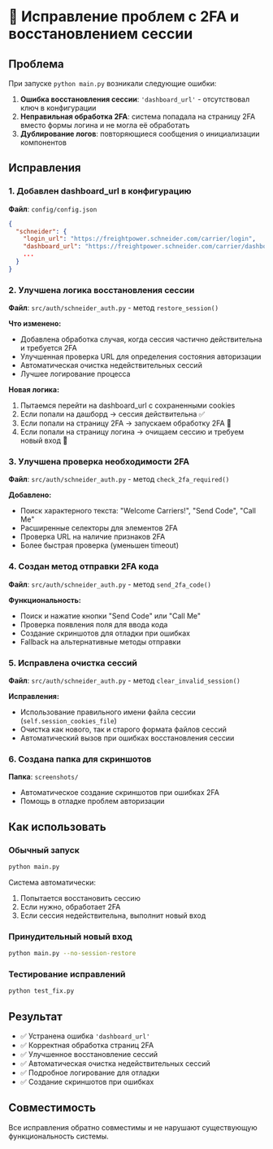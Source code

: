 # 🔧 Исправление проблем с 2FA и восстановлением сессии

## Проблема
При запуске `python main.py` возникали следующие ошибки:
1. **Ошибка восстановления сессии**: `'dashboard_url'` - отсутствовал ключ в конфигурации
2. **Неправильная обработка 2FA**: система попадала на страницу 2FA вместо формы логина и не могла её обработать
3. **Дублирование логов**: повторяющиеся сообщения о инициализации компонентов

## Исправления

### 1. Добавлен dashboard_url в конфигурацию
**Файл**: `config/config.json`
```json
{
  "schneider": {
    "login_url": "https://freightpower.schneider.com/carrier/login",
    "dashboard_url": "https://freightpower.schneider.com/carrier/dashboard",
    ...
  }
}
```

### 2. Улучшена логика восстановления сессии
**Файл**: `src/auth/schneider_auth.py` - метод `restore_session()`

**Что изменено:**
- Добавлена обработка случая, когда сессия частично действительна и требуется 2FA
- Улучшенная проверка URL для определения состояния авторизации
- Автоматическая очистка недействительных сессий
- Лучшее логирование процесса

**Новая логика:**
1. Пытаемся перейти на dashboard_url с сохраненными cookies
2. Если попали на дашборд → сессия действительна ✅
3. Если попали на страницу 2FA → запускаем обработку 2FA 🔐
4. Если попали на страницу логина → очищаем сессию и требуем новый вход 🔄

### 3. Улучшена проверка необходимости 2FA
**Файл**: `src/auth/schneider_auth.py` - метод `check_2fa_required()`

**Добавлено:**
- Поиск характерного текста: "Welcome Carriers!", "Send Code", "Call Me"
- Расширенные селекторы для элементов 2FA
- Проверка URL на наличие признаков 2FA
- Более быстрая проверка (уменьшен timeout)

### 4. Создан метод отправки 2FA кода
**Файл**: `src/auth/schneider_auth.py` - метод `send_2fa_code()`

**Функциональность:**
- Поиск и нажатие кнопки "Send Code" или "Call Me"
- Проверка появления поля для ввода кода
- Создание скриншотов для отладки при ошибках
- Fallback на альтернативные методы отправки

### 5. Исправлена очистка сессий
**Файл**: `src/auth/schneider_auth.py` - метод `clear_invalid_session()`

**Исправления:**
- Использование правильного имени файла сессии (`self.session_cookies_file`)
- Очистка как нового, так и старого формата файлов сессий
- Автоматический вызов при ошибках восстановления сессии

### 6. Создана папка для скриншотов
**Папка**: `screenshots/`
- Автоматическое создание скриншотов при ошибках 2FA
- Помощь в отладке проблем авторизации

## Как использовать

### Обычный запуск
```bash
python main.py
```
Система автоматически:
1. Попытается восстановить сессию
2. Если нужно, обработает 2FA
3. Если сессия недействительна, выполнит новый вход

### Принудительный новый вход
```bash
python main.py --no-session-restore
```

### Тестирование исправлений
```bash
python test_fix.py
```

## Результат
- ✅ Устранена ошибка `'dashboard_url'`
- ✅ Корректная обработка страниц 2FA
- ✅ Улучшенное восстановление сессий
- ✅ Автоматическая очистка недействительных сессий
- ✅ Подробное логирование для отладки
- ✅ Создание скриншотов при ошибках

## Совместимость
Все исправления обратно совместимы и не нарушают существующую функциональность системы.